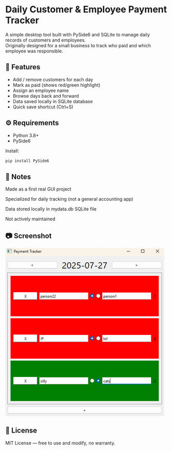 # Daily Customer & Employee Payment Tracker

A simple desktop tool built with PySide6 and SQLite to manage daily records of customers and employees.  
Originally designed for a small business to track who paid and which employee was responsible.

## 📌 Features
- Add / remove customers for each day
- Mark as paid (shows red/green highlight)
- Assign an employee name
- Browse days back and forward
- Data saved locally in SQLite database
- Quick save shortcut (Ctrl+S)

## ⚙️ Requirements
- Python 3.8+
- PySide6

Install:
```bash
pip install PySide6
```
## 📝 Notes
Made as a first real GUI project

Specialized for daily tracking (not a general accounting app)

Data stored locally in mydata.db SQLite file

Not actively maintained

## 📷 Screenshot
![Screenshot](assets/Screenshot.png)

## 📖 License
MIT License — free to use and modify, no warranty.
